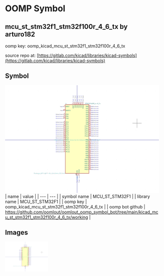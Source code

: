 # OOMP Symbol  
## mcu_st_stm32f1_stm32f100r_4_6_tx  by arturo182  
  
oomp key: oomp_kicad_mcu_st_stm32f1_stm32f100r_4_6_tx  
  
source repo at: [https://gitlab.com/kicad/libraries/kicad-symbols](https://gitlab.com/kicad/libraries/kicad-symbols)  
## Symbol  
  
[![working.png](working_600.png)](working.png)  
| name | value | 
| --- | --- | 
| symbol name | MCU_ST_STM32F1 | 
| library name | MCU_ST_STM32F1 | 
| oomp key | oomp_kicad_mcu_st_stm32f1_stm32f100r_4_6_tx | 
| oomp bot github | https://github.com/oomlout/oomlout_oomp_symbol_bot/tree/main/kicad_mcu_st_stm32f1_stm32f100r_4_6_tx/working | 
## Images  
  
[![working.png](working_140.png)](working.png)  
